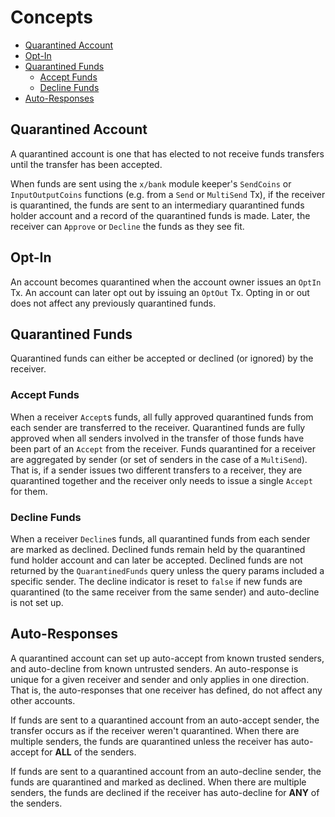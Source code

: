 # Concepts

<!-- TOC -->
  - [Quarantined Account](#quarantined-account)
  - [Opt-In](#opt-in)
  - [Quarantined Funds](#quarantined-funds)
    - [Accept Funds](#accept-funds)
    - [Decline Funds](#decline-funds)
  - [Auto-Responses](#auto-responses)

## Quarantined Account

A quarantined account is one that has elected to not receive funds transfers until the transfer has been accepted.

When funds are sent using the `x/bank` module keeper's `SendCoins` or `InputOutputCoins` functions (e.g. from a `Send` or `MultiSend` Tx),
if the receiver is quarantined, the funds are sent to an intermediary quarantined funds holder account and a record of the quarantined funds is made.
Later, the receiver can `Approve` or `Decline` the funds as they see fit.

## Opt-In

An account becomes quarantined when the account owner issues an `OptIn` Tx.
An account can later opt out by issuing an `OptOut` Tx.
Opting in or out does not affect any previously quarantined funds.

## Quarantined Funds

Quarantined funds can either be accepted or declined (or ignored) by the receiver.

### Accept Funds

When a receiver `Accept`s funds, all fully approved quarantined funds from each sender are transferred to the receiver.
Quarantined funds are fully approved when all senders involved in the transfer of those funds have been part of an `Accept` from the receiver.
Funds quarantined for a receiver are aggregated by sender (or set of senders in the case of a `MultiSend`).
That is, if a sender issues two different transfers to a receiver, they are quarantined together and the receiver only needs to issue a single `Accept` for them.

### Decline Funds

When a receiver `Decline`s funds, all quarantined funds from each sender are marked as declined.
Declined funds remain held by the quarantined fund holder account and can later be accepted.
Declined funds are not returned by the `QuarantinedFunds` query unless the query params included a specific sender.
The decline indicator is reset to `false` if new funds are quarantined (to the same receiver from the same sender) and auto-decline is not set up.

## Auto-Responses

A quarantined account can set up auto-accept from known trusted senders, and auto-decline from known untrusted senders.
An auto-response is unique for a given receiver and sender and only applies in one direction.
That is, the auto-responses that one receiver has defined, do not affect any other accounts.

If funds are sent to a quarantined account from an auto-accept sender, the transfer occurs as if the receiver weren't quarantined.
When there are multiple senders, the funds are quarantined unless the receiver has auto-accept for **ALL** of the senders.

If funds are sent to a quarantined account from an auto-decline sender, the funds are quarantined and marked as declined.
When there are multiple senders, the funds are declined if the receiver has auto-decline for **ANY** of the senders.

